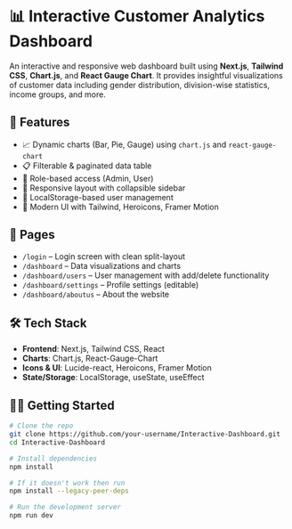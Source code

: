 # 📊 Interactive Customer Analytics Dashboard

An interactive and responsive web dashboard built using **Next.js**, **Tailwind CSS**, **Chart.js**, and **React Gauge Chart**. It provides insightful visualizations of customer data including gender distribution, division-wise statistics, income groups, and more.

## 🚀 Features

- 📈 Dynamic charts (Bar, Pie, Gauge) using `chart.js` and `react-gauge-chart`
- 📋 Filterable & paginated data table
- 🎯 Role-based access (Admin, User)
- 📱 Responsive layout with collapsible sidebar
- 💾 LocalStorage-based user management
- 🌙 Modern UI with Tailwind, Heroicons, Framer Motion

## 📂 Pages

- `/login` – Login screen with clean split-layout
- `/dashboard` – Data visualizations and charts
- `/dashboard/users` – User management with add/delete functionality
- `/dashboard/settings` – Profile settings (editable)
-  `/dashboard/aboutus` – About the website

## 🛠️ Tech Stack

- **Frontend**: Next.js, Tailwind CSS, React
- **Charts**: Chart.js, React-Gauge-Chart
- **Icons & UI**: Lucide-react, Heroicons, Framer Motion
- **State/Storage**: LocalStorage, useState, useEffect

## 🧑‍💻 Getting Started

```bash
# Clone the repo
git clone https://github.com/your-username/Interactive-Dashboard.git
cd Interactive-Dashboard

# Install dependencies
npm install

# If it doesn't work then run
npm install --legacy-peer-deps

# Run the development server
npm run dev
